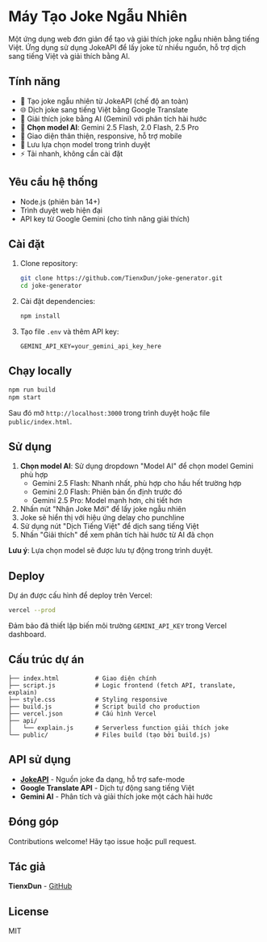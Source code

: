# Máy Tạo Joke Ngẫu Nhiên

Một ứng dụng web đơn giản để tạo và giải thích joke ngẫu nhiên bằng tiếng Việt. Ứng dụng sử dụng JokeAPI để lấy joke từ nhiều nguồn, hỗ trợ dịch sang tiếng Việt và giải thích bằng AI.

## Tính năng

- 🎲 Tạo joke ngẫu nhiên từ JokeAPI (chế độ an toàn)
- 🌐 Dịch joke sang tiếng Việt bằng Google Translate
- 🤔 Giải thích joke bằng AI (Gemini) với phân tích hài hước
- 🧠 **Chọn model AI**: Gemini 2.5 Flash, 2.0 Flash, 2.5 Pro
- 📱 Giao diện thân thiện, responsive, hỗ trợ mobile
- 💾 Lưu lựa chọn model trong trình duyệt
- ⚡ Tải nhanh, không cần cài đặt

## Yêu cầu hệ thống

- Node.js (phiên bản 14+)
- Trình duyệt web hiện đại
- API key từ Google Gemini (cho tính năng giải thích)

## Cài đặt

1. Clone repository:

   ```bash
   git clone https://github.com/TienxDun/joke-generator.git
   cd joke-generator
   ```

2. Cài đặt dependencies:

   ```bash
   npm install
   ```

3. Tạo file `.env` và thêm API key:

   ```env
   GEMINI_API_KEY=your_gemini_api_key_here
   ```

## Chạy locally

```bash
npm run build
npm start
```

Sau đó mở `http://localhost:3000` trong trình duyệt hoặc file `public/index.html`.

## Sử dụng

1. **Chọn model AI**: Sử dụng dropdown "Model AI" để chọn model Gemini phù hợp
   - Gemini 2.5 Flash: Nhanh nhất, phù hợp cho hầu hết trường hợp
   - Gemini 2.0 Flash: Phiên bản ổn định trước đó
   - Gemini 2.5 Pro: Model mạnh hơn, chi tiết hơn
2. Nhấn nút "Nhận Joke Mới" để lấy joke ngẫu nhiên
3. Joke sẽ hiển thị với hiệu ứng delay cho punchline
4. Sử dụng nút "Dịch Tiếng Việt" để dịch sang tiếng Việt
5. Nhấn "Giải thích" để xem phân tích hài hước từ AI đã chọn

**Lưu ý**: Lựa chọn model sẽ được lưu tự động trong trình duyệt.

## Deploy

Dự án được cấu hình để deploy trên Vercel:

```bash
vercel --prod
```

Đảm bảo đã thiết lập biến môi trường `GEMINI_API_KEY` trong Vercel dashboard.

## Cấu trúc dự án

```text
├── index.html          # Giao diện chính
├── script.js           # Logic frontend (fetch API, translate, explain)
├── style.css           # Styling responsive
├── build.js            # Script build cho production
├── vercel.json         # Cấu hình Vercel
├── api/
│   └── explain.js      # Serverless function giải thích joke
└── public/             # Files build (tạo bởi build.js)
```

## API sử dụng

- **[JokeAPI](https://v2.jokeapi.dev/)** - Nguồn joke đa dạng, hỗ trợ safe-mode
- **Google Translate API** - Dịch tự động sang tiếng Việt
- **Gemini AI** - Phân tích và giải thích joke một cách hài hước

## Đóng góp

Contributions welcome! Hãy tạo issue hoặc pull request.

## Tác giả

**TienxDun** - [GitHub](https://github.com/TienxDun)

## License

MIT

